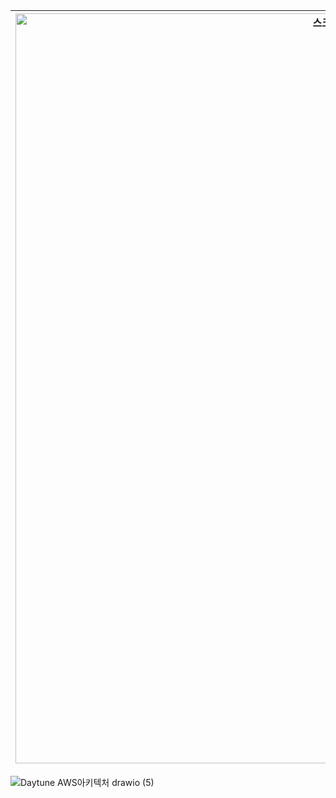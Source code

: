 <img width="1200" alt="스크린샷 2024-06-17 오전 9 44 29" src="https://github.com/ChewTheCud/daytune_server/assets/72256238/a0a979e9-d66f-4ff3-9b63-d02f5e96ed70"> | <img width="1200" alt="스크린샷 2024-06-17 오전 9 40 58" src="https://github.com/ChewTheCud/daytune_server/assets/72256238/28f571b7-9505-4703-b70a-2479de0a660c">
--- | --- | 

![Daytune AWS아키텍처 drawio (5)](https://github.com/ChewTheCud/daytune_server/assets/72256238/817e6733-0859-477d-95d5-c6d6ba7e3f03)
